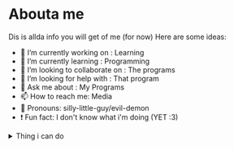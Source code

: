 # Abouta me
Dis is allda info you will get of me (for now)
Here are some ideas:

- 🔭 I’m currently working on : Learning
- 🌱 I’m currently learning : Programming
- 🤝 I’m looking to collaborate on : The programs
- 🤔 I’m looking for help with : That program
- 💬 Ask me about : My Programs
- 📫 How to reach me: Media
- 🥝 Pronouns: silly-little-guy/evil-demon
- ❗ Fun fact: I don't know what i'm doing  (YET :3)
<!--
This is so sigma
-->
<details>
<summary>Thing i can do</summary>
| Thing i can do | Thing in question |
|:-----:|   ---        |
|     One|   Lua (Aw man)   |
|     2|    Art (mediocre)         |
|     III|     English (duh) (also VIE)          |

---
> Người có cánh là một cá thể thích ăn đồ ăn nhanh
-Man who definitely only say sensible things only (lie)
</details>
